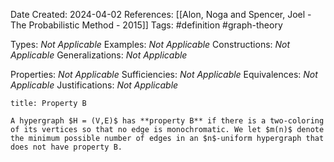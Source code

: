 Date Created: 2024-04-02
References: [[Alon, Noga and Spencer, Joel - The Probabilistic Method - 2015]]
Tags: #definition #graph-theory 

Types: <i>Not Applicable</i>
Examples: <i>Not Applicable</i>
Constructions: <i>Not Applicable</i>
Generalizations: <i>Not Applicable</i>

Properties: <i>Not Applicable</i>
Sufficiencies: <i>Not Applicable</i>
Equivalences: <i>Not Applicable</i>
Justifications: <i>Not Applicable</i>

```ad-definition
title: Property B

A hypergraph $H = (V,E)$ has **property B** if there is a two-coloring of its vertices so that no edge is monochromatic. We let $m(n)$ denote the minimum possible number of edges in an $n$-uniform hypergraph that does not have property B.

```